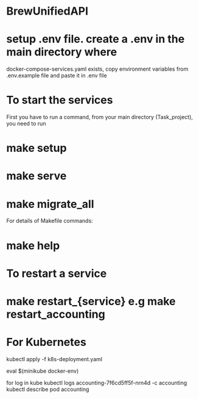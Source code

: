 # BrewUnifiedAPI
# setup .env file. create a .env in the main directory where
docker-compose-services.yaml exists, copy environment variables from .env.example file and paste it in .env file
# To start the services

First you have to run a command, from your main directory (Task_project), you need to run

# make setup

# make serve

# make migrate_all




For details of Makefile commands:
# make help

# To restart a service

# make restart_{service}  e.g make restart_accounting

# For Kubernetes
kubectl apply -f k8s-deployment.yaml

eval $(minikube docker-env)

for log in kube
 kubectl logs accounting-7f6cd5ff5f-nrn4d -c accounting
kubectl describe pod accounting